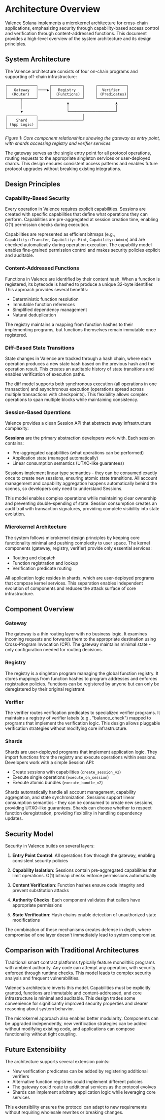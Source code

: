 # Architecture Overview

Valence Solana implements a microkernel architecture for cross-chain applications, emphasizing security through capability-based access control and verification through content-addressed functions. This document provides a high-level overview of the system architecture and its design principles.

## System Architecture

The Valence architecture consists of four on-chain programs and supporting off-chain infrastructure:

```
┌─────────────┐     ┌──────────────┐     ┌─────────────┐
│   Gateway   │────▶│   Registry   │     │  Verifier   │
│  (Router)   │     │  (Functions) │     │ (Predicates)│
└──────┬──────┘     └──────────────┘     └─────────────┘
       │                    ▲                     ▲
       │                    │                     │
       ▼                    └─────────────────────┘
┌─────────────┐                    │
│    Shard    │────────────────────┘
│ (App Logic) │
└─────────────┘
```
*Figure 1: Core component relationships showing the gateway as entry point, with shards accessing registry and verifier services*

The gateway serves as the single entry point for all protocol operations, routing requests to the appropriate singleton services or user-deployed shards. This design ensures consistent access patterns and enables future protocol upgrades without breaking existing integrations.

## Design Principles

### Capability-Based Security

Every operation in Valence requires explicit capabilities. Sessions are created with specific capabilities that define what operations they can perform. Capabilities are pre-aggregated at session creation time, enabling O(1) permission checks during execution.

Capabilities are represented as efficient bitmaps (e.g., `Capability::Transfer`, `Capability::Mint`, `Capability::Admin`) and are checked automatically during operation execution. The capability model enables fine-grained permission control and makes security policies explicit and auditable.

### Content-Addressed Functions

Functions in Valence are identified by their content hash. When a function is registered, its bytecode is hashed to produce a unique 32-byte identifier. This approach provides several benefits:

- Deterministic function resolution
- Immutable function references
- Simplified dependency management
- Natural deduplication

The registry maintains a mapping from function hashes to their implementing programs, but functions themselves remain immutable once registered.

### Diff-Based State Transitions

State changes in Valence are tracked through a hash chain, where each operation produces a new state hash based on the previous hash and the operation result. This creates an auditable history of state transitions and enables verification of execution paths.

The diff model supports both synchronous execution (all operations in one transaction) and asynchronous execution (operations spread across multiple transactions with checkpoints). This flexibility allows complex operations to span multiple blocks while maintaining consistency.

### Session-Based Operations

Valence provides a clean Session API that abstracts away infrastructure complexity:

**Sessions** are the primary abstraction developers work with. Each session contains:
- Pre-aggregated capabilities (what operations can be performed)
- Application state (managed automatically)
- Linear consumption semantics (UTXO-like guarantees)

Sessions implement linear type semantics - they can be consumed exactly once to create new sessions, ensuring atomic state transitions. All account management and capability aggregation happens automatically behind the scenes, so developers only need to understand Sessions.

This model enables complex operations while maintaining clear ownership and preventing double-spending of state. Session consumption creates an audit trail with transaction signatures, providing complete visibility into state evolution.

### Microkernel Architecture

The system follows microkernel design principles by keeping core functionality minimal and pushing complexity to user space. The kernel components (gateway, registry, verifier) provide only essential services:

- Routing and dispatch
- Function registration and lookup
- Verification predicate routing

All application logic resides in shards, which are user-deployed programs that compose kernel services. This separation enables independent evolution of components and reduces the attack surface of core infrastructure.

## Component Overview

### Gateway

The gateway is a thin routing layer with no business logic. It examines incoming requests and forwards them to the appropriate destination using Cross-Program Invocation (CPI). The gateway maintains minimal state - only configuration needed for routing decisions.

### Registry

The registry is a singleton program managing the global function registry. It stores mappings from function hashes to program addresses and enforces registration policies. Functions can be registered by anyone but can only be deregistered by their original registrant.

### Verifier

The verifier routes verification predicates to specialized verifier programs. It maintains a registry of verifier labels (e.g., "balance_check") mapped to programs that implement the verification logic. This design allows pluggable verification strategies without modifying core infrastructure.

### Shards

Shards are user-deployed programs that implement application logic. They import functions from the registry and execute operations within sessions. Developers work with a simple Session API:

- Create sessions with capabilities (`create_session_v2`)
- Execute single operations (`execute_on_session`) 
- Execute atomic bundles (`execute_bundle_v2`)

Shards automatically handle all account management, capability aggregation, and state synchronization. Sessions support linear consumption semantics - they can be consumed to create new sessions, providing UTXO-like guarantees. Shards can choose whether to respect function deregistration, providing flexibility in handling dependency updates.

## Security Model

Security in Valence builds on several layers:

1. **Entry Point Control**: All operations flow through the gateway, enabling consistent security policies

2. **Capability Isolation**: Sessions contain pre-aggregated capabilities that limit operations. O(1) bitmap checks enforce permissions automatically

3. **Content Verification**: Function hashes ensure code integrity and prevent substitution attacks

4. **Authority Checks**: Each component validates that callers have appropriate permissions

5. **State Verification**: Hash chains enable detection of unauthorized state modifications

The combination of these mechanisms creates defense in depth, where compromise of one layer doesn't immediately lead to system compromise.

## Comparison with Traditional Architectures

Traditional smart contract platforms typically feature monolithic programs with ambient authority. Any code can attempt any operation, with security enforced through runtime checks. This model leads to complex security analysis and frequent vulnerabilities.

Valence's architecture inverts this model. Capabilities must be explicitly granted, functions are immutable and content-addressed, and core infrastructure is minimal and auditable. This design trades some convenience for significantly improved security properties and clearer reasoning about system behavior.

The microkernel approach also enables better modularity. Components can be upgraded independently, new verification strategies can be added without modifying existing code, and applications can compose functionality without tight coupling.

## Future Extensibility

The architecture supports several extension points:

- New verification predicates can be added by registering additional verifiers
- Alternative function registries could implement different policies
- The gateway could route to additional services as the protocol evolves
- Shards can implement arbitrary application logic while leveraging core services

This extensibility ensures the protocol can adapt to new requirements without requiring wholesale rewrites or breaking changes.